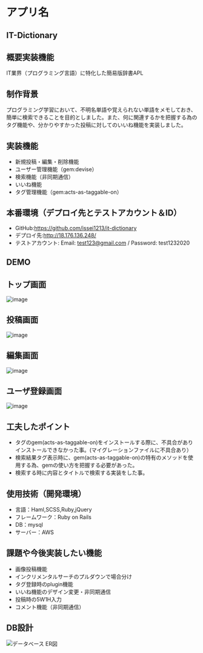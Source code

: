 # アプリ名
## IT-Dictionary

## 概要実装機能
  IT業界（プログラミング言語）に特化した簡易版辞書APL

## 制作背景
  プログラミング学習において、不明名単語や覚えられない単語をメモしておき、簡単に検索できることを目的としました。また、何に関連するかを把握する為のタグ機能や、分かりやすかった投稿に対してのいいね機能を実装しました。

## 実装機能
- 新規投稿・編集・削除機能
- ユーザー管理機能（gem:devise）
- 検索機能（非同期通信）
- いいね機能
- タグ管理機能（gem:acts-as-taggable-on）

## 本番環境（デプロイ先とテストアカウント＆ID）
- GitHub:https://github.com/issei1213/it-dictionary
- デプロイ先:http://18.176.136.248/
- テストアカウント: Email: test123@gmail.com / Password: test1232020

## DEMO
## トップ画面
![image](https://user-images.githubusercontent.com/59830008/76284294-3b946a00-62e0-11ea-8c62-c46943b3e481.png)

## 投稿画面
![image](https://user-images.githubusercontent.com/59830008/76284326-4fd86700-62e0-11ea-912f-0264ad0b9998.png)

## 編集画面
![image](https://user-images.githubusercontent.com/59830008/76284361-6f6f8f80-62e0-11ea-8efa-29d4bdfb2321.png)

## ユーザ登録画面
![image](https://user-images.githubusercontent.com/59830008/76284379-7bf3e800-62e0-11ea-9854-ecc562f3be67.png)


## 工夫したポイント
 - タグのgem(acts-as-taggable-on)をインストールする際に、不具合がありインストールできなかった事。(マイグレーションファイルに不具合あり）
 - 検索結果タグ表示時に、gem(acts-as-taggable-on)の特有のメソッドを使用する為、gemの使い方を把握する必要があった。
 - 検索する時に内容とタイトルで検索する実装をした事。


## 使用技術（開発環境）
  - 言語：Haml,SCSS,Ruby,jQuery
  - フレームワーク：Ruby on Rails
  - DB：mysql
  - サーバー：AWS

## 課題や今後実装したい機能
  - 画像投稿機能
  - インクリメンタルサーチのプルダウンで場合分け
  - タグ登録時のplugin機能
  - いいね機能のデザイン変更・非同期通信
  - 投稿時の5W1H入力
  - コメント機能（非同期通信）

## DB設計
![データベース ER図](https://user-images.githubusercontent.com/59830008/76284469-c7a69180-62e0-11ea-9ab1-68c0278c42ce.jpeg)
